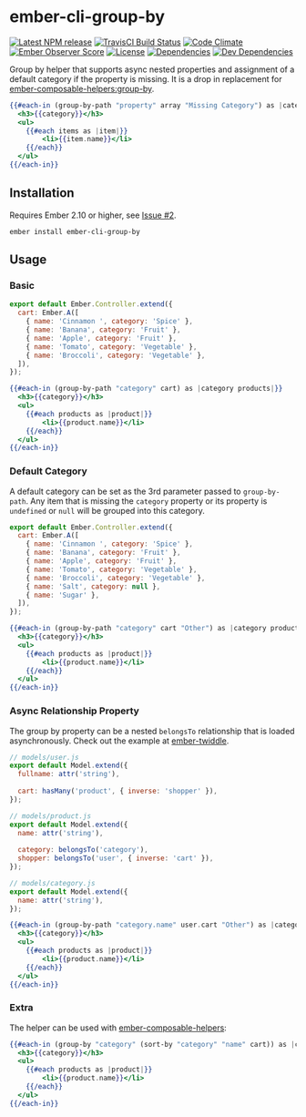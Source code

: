 # ember-cli-group-by

[![Latest NPM release][npm-badge]][npm-badge-url]
[![TravisCI Build Status][travis-badge]][travis-badge-url]
[![Code Climate][codeclimate-badge]][codeclimate-badge-url]
[![Ember Observer Score][ember-observer-badge]][ember-observer-badge-url]
[![License][license-badge]][license-badge-url]
[![Dependencies][dependencies-badge]][dependencies-badge-url] 
[![Dev Dependencies][devDependencies-badge]][devDependencies-badge-url]

[npm-badge]: https://img.shields.io/npm/v/ember-cli-group-by.svg
[npm-badge-url]: https://www.npmjs.com/package/ember-cli-group-by
[travis-badge]: https://img.shields.io/travis/scottwernervt/ember-cli-group-by/master.svg
[travis-badge-url]: https://travis-ci.org/scottwernervt/ember-cli-group-by
[codeclimate-badge]: https://img.shields.io/codeclimate/github/scottwernervt/ember-cli-group-by.svg
[codeclimate-badge-url]: https://codeclimate.com/github/scottwernervt/ember-cli-group-by
[ember-observer-badge]: http://emberobserver.com/badges/ember-cli-group-by.svg
[ember-observer-badge-url]: http://emberobserver.com/addons/ember-cli-group-by
[license-badge]: https://img.shields.io/npm/l/ember-cli-group-by.svg
[license-badge-url]: LICENSE.md
[dependencies-badge]: https://img.shields.io/david/scottwernervt/ember-cli-group-by.svg
[dependencies-badge-url]: https://david-dm.org/scottwernervt/ember-cli-group-by
[devDependencies-badge]: https://img.shields.io/david/dev/scottwernervt/ember-cli-group-by.svg
[devDependencies-badge-url]: https://david-dm.org/scottwernervt/ember-cli-group-by#info=devDependencies

Group by helper that supports async nested properties and assignment of a default category if the
property is missing. It is a drop in replacement for 
[ember-composable-helpers:group-by](https://github.com/DockYard/ember-composable-helpers#group-by).

```handlebars
{{#each-in (group-by-path "property" array "Missing Category") as |category items|}}
  <h3>{{category}}</h3>
  <ul>
    {{#each items as |item|}}
    	<li>{{item.name}}</li>
    {{/each}}
  </ul>
{{/each-in}}
```
## Installation

Requires Ember 2.10 or higher, see 
[Issue #2](https://github.com/scottwernervt/ember-cli-group-by/issues/2).

```no-highlight
ember install ember-cli-group-by
```
## Usage

### Basic

```javascript
export default Ember.Controller.extend({
  cart: Ember.A([
    { name: 'Cinnamon ', category: 'Spice' },
    { name: 'Banana', category: 'Fruit' },
    { name: 'Apple', category: 'Fruit' },
    { name: 'Tomato', category: 'Vegetable' },
    { name: 'Broccoli', category: 'Vegetable' },
  ]),
});
```

```handlebars
{{#each-in (group-by-path "category" cart) as |category products|}}
  <h3>{{category}}</h3>
  <ul>
    {{#each products as |product|}}
    	<li>{{product.name}}</li>
    {{/each}}
  </ul>
{{/each-in}}
```
### Default Category

A default category can be set as the 3rd parameter passed to `group-by-path`. Any item that is missing the `category` property or its property is `undefined` or `null` will be grouped into this category.

```javascript
export default Ember.Controller.extend({
  cart: Ember.A([
    { name: 'Cinnamon ', category: 'Spice' },
    { name: 'Banana', category: 'Fruit' },
    { name: 'Apple', category: 'Fruit' },
    { name: 'Tomato', category: 'Vegetable' },
    { name: 'Broccoli', category: 'Vegetable' },
    { name: 'Salt', category: null },
    { name: 'Sugar' },
  ]),
});
```

```handlebars
{{#each-in (group-by-path "category" cart "Other") as |category products|}}
  <h3>{{category}}</h3>
  <ul>
    {{#each products as |product|}}
    	<li>{{product.name}}</li>
    {{/each}}
  </ul>
{{/each-in}}
```

### Async Relationship Property

The group by property can be a nested `belongsTo` relationship that is loaded asynchronously. Check 
out the example at [ember-twiddle](https://ember-twiddle.com/caf15c9b204e04123d6b1e5e7a06ad3a).

```javascript
// models/user.js
export default Model.extend({
  fullname: attr('string'),
  
  cart: hasMany('product', { inverse: 'shopper' }),
});

// models/product.js
export default Model.extend({
  name: attr('string'),
  
  category: belongsTo('category'),
  shopper: belongsTo('user', { inverse: 'cart' }),
});

// models/category.js
export default Model.extend({
  name: attr('string'),
});
```

```handlebars
{{#each-in (group-by-path "category.name" user.cart "Other") as |category products|}}
  <h3>{{category}}</h3>
  <ul>
    {{#each products as |product|}}
    	<li>{{product.name}}</li>
    {{/each}}
  </ul>
{{/each-in}}
```

### Extra

The helper can be used with [ember-composable-helpers](https://github.com/DockYard/ember-composable-helpers):

```handlebars
{{#each-in (group-by "category" (sort-by "category" "name" cart)) as |category products|}}
  <h3>{{category}}</h3>
  <ul>
    {{#each products as |product|}}
    	<li>{{product.name}}</li>
    {{/each}}
  </ul>
{{/each-in}}
```
